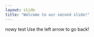 ```yaml
---
layout: slide
title: "Welcome to our second slide!"
---
```

nowy test
Use the left arrow to go back!
